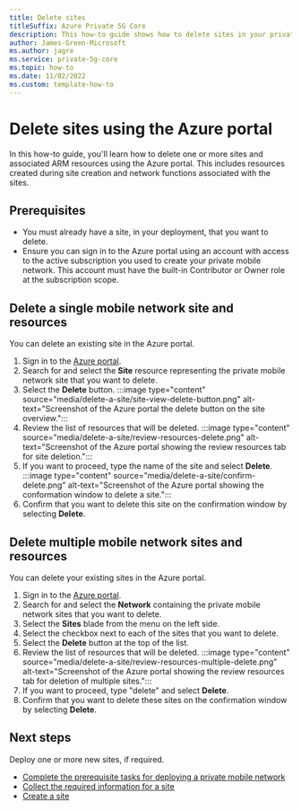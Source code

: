 ```yaml
---
title: Delete sites
titleSuffix: Azure Private 5G Core
description: This how-to guide shows how to delete sites in your private mobile network. 
author: James-Green-Microsoft
ms.author: jagre
ms.service: private-5g-core
ms.topic: how-to 
ms.date: 11/02/2022
ms.custom: template-how-to
---
```

# Delete sites using the Azure portal

 In this how-to guide, you'll learn how to delete one or more sites and associated ARM resources using the Azure portal. This includes resources created during site creation and network functions associated with the sites.

## Prerequisites

- You must already have a site, in your deployment, that you want to delete.
- Ensure you can sign in to the Azure portal using an account with access to the active subscription you used to create your private mobile network. This account must have the built-in Contributor or Owner role at the subscription scope.

## Delete a single mobile network site and resources

You can delete an existing site in the Azure portal.

1. Sign in to the [Azure portal](https://portal.azure.com/).
1. Search for and select the **Site** resource representing the private mobile network site that you want to delete.
1. Select the **Delete** button.
  :::image type="content" source="media/delete-a-site/site-view-delete-button.png" alt-text="Screenshot of the Azure portal the delete button on the site overview.":::
1. Review the list of resources that will be deleted.
  :::image type="content" source="media/delete-a-site/review-resources-delete.png" alt-text="Screenshot of the Azure portal showing the review resources tab for site deletion.":::
1. If you want to proceed, type the name of the site and select **Delete**.
  :::image type="content" source="media/delete-a-site/confirm-delete.png" alt-text="Screenshot of the Azure portal showing the conformation window to delete a site.":::
1. Confirm that you want to delete this site on the confirmation window by selecting **Delete**.

## Delete multiple mobile network sites and resources

You can delete your existing sites in the Azure portal.

1. Sign in to the [Azure portal](https://portal.azure.com/).
1. Search for and select the **Network** containing the private mobile network sites that you want to delete.
1. Select the **Sites** blade from the menu on the left side.
1. Select the checkbox next to each of the sites that you want to delete.
1. Select the **Delete** button at the top of the list.
1. Review the list of resources that will be deleted.
  :::image type="content" source="media/delete-a-site/review-resources-multiple-delete.png" alt-text="Screenshot of the Azure portal showing the review resources tab for deletion of multiple sites.":::
1. If you want to proceed, type "delete" and select **Delete**.
1. Confirm that you want to delete these sites on the confirmation window by selecting **Delete**.

## Next steps

Deploy one or more new sites, if required.

- [Complete the prerequisite tasks for deploying a private mobile network](complete-private-mobile-network-prerequisites.md)
- [Collect the required information for a site](collect-required-information-for-a-site.md)
- [Create a site](create-a-site.md)
